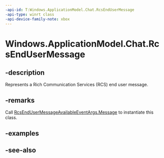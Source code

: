```yaml
---
-api-id: T:Windows.ApplicationModel.Chat.RcsEndUserMessage
-api-type: winrt class
-api-device-family-note: xbox
---
```


<!-- Class syntax.
public class RcsEndUserMessage : Windows.ApplicationModel.Chat.IRcsEndUserMessage
-->

# Windows.ApplicationModel.Chat.RcsEndUserMessage

## -description
Represents a Rich Communication Services (RCS) end user message.

## -remarks
Call [RcsEndUserMessageAvailableEventArgs.Message](rcsendusermessageavailableeventargs_message.md) to instantiate this class.

## -examples

## -see-also
